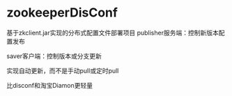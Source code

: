 # zookeeperDisConf
基于zkclient.jar实现的分布式配置文件部署项目
publisher服务端：控制新版本配置发布

saver客户端：控制版本或分支更新

实现自动更新，而不是手动pull或定时pull

比disconf和淘宝Diamon更轻量
